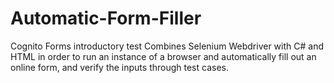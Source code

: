 # Automatic-Form-Filler
Cognito Forms introductory test
Combines Selenium Webdriver with C# and HTML in order to run an instance of a browser and automatically fill out an online form, and verify the inputs through test cases.
